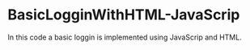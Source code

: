 # BasicLogginWithHTML-JavaScrip
In this code a basic loggin is implemented using JavaScrip and HTML.
